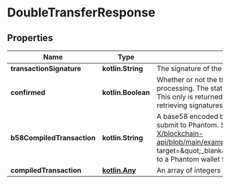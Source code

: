 
# DoubleTransferResponse

## Properties
Name | Type | Description | Notes
------------ | ------------- | ------------- | -------------
**transactionSignature** | **kotlin.String** | The signature of the transaction |  [optional]
**confirmed** | **kotlin.Boolean** | Whether or not the transaction was confirmed or simply submitted for processing. The status depends on your input for &#x60;wait_for_confirmation&#x60;. This only is returned when you are submitting a transaction, not when retrieving signatures for a public key, for example. |  [optional]
**b58CompiledTransaction** | **kotlin.String** | A base58 encoded byte array in string representation. Really easy to submit to Phantom. See &lt;a href&#x3D;\&quot;https://github.com/BL0CK-X/blockchain-api/blob/main/examples/tutorials/phantom_tutorials/transfer_solana.html\&quot; target&#x3D;\&quot;_blank\&quot;&gt;here&lt;/a&gt; for an example on how to submit it to a Phantom wallet for signing. |  [optional]
**compiledTransaction** | [**kotlin.Any**](.md) | An array of integers representing the bytes of the transaction |  [optional]



